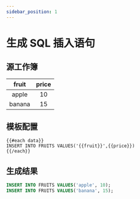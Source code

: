 ```yaml
---
sidebar_position: 1
---
```


# 生成 SQL 插入语句

## 源工作簿

| fruit  | price |
| :----: | :---: |
| apple  |  10   |
| banana |  15   |

## 模板配置

```plain
{{#each data}}
INSERT INTO FRUITS VALUES('{{fruit}}',{{price}})
{{/each}}
```

## 生成结果

```sql
INSERT INTO FRUITS VALUES('apple', 10);
INSERT INTO FRUITS VALUES('banana', 15);
```
